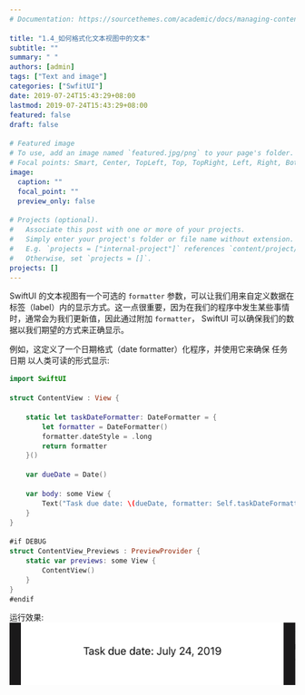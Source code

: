 ```yaml
---
# Documentation: https://sourcethemes.com/academic/docs/managing-content/

title: "1.4_如何格式化文本视图中的文本"
subtitle: ""
summary: " "
authors: [admin]
tags: ["Text and image"]
categories: ["SwfitUI"]
date: 2019-07-24T15:43:29+08:00
lastmod: 2019-07-24T15:43:29+08:00
featured: false
draft: false

# Featured image
# To use, add an image named `featured.jpg/png` to your page's folder.
# Focal points: Smart, Center, TopLeft, Top, TopRight, Left, Right, BottomLeft, Bottom, BottomRight.
image:
  caption: ""
  focal_point: ""
  preview_only: false

# Projects (optional).
#   Associate this post with one or more of your projects.
#   Simply enter your project's folder or file name without extension.
#   E.g. `projects = ["internal-project"]` references `content/project/deep-learning/index.md`.
#   Otherwise, set `projects = []`.
projects: []
---
```

SwiftUI 的文本视图有一个可选的 `formatter` 参数，可以让我们用来自定义数据在标签（label）内的显示方式。这一点很重要，因为在我们的程序中发生某些事情时，通常会为我们更新值，因此通过附加 `formatter`， SwiftUI 可以确保我们的数据以我们期望的方式来正确显示。

例如，这定义了一个日期格式（date formatter）化程序，并使用它来确保 任务日期 以人类可读的形式显示:

```swift
import SwiftUI

struct ContentView : View {
    
    static let taskDateFormatter: DateFormatter = {
        let formatter = DateFormatter()
        formatter.dateStyle = .long
        return formatter
    }()
    
    var dueDate = Date()
    
    var body: some View {
        Text("Task due date: \(dueDate, formatter: Self.taskDateFormatter)")
    }
}

#if DEBUG
struct ContentView_Previews : PreviewProvider {
    static var previews: some View {
        ContentView()
    }
}
#endif
```
运行效果:
![date_formatter](img/date_formatter_text.png "date formatter")
